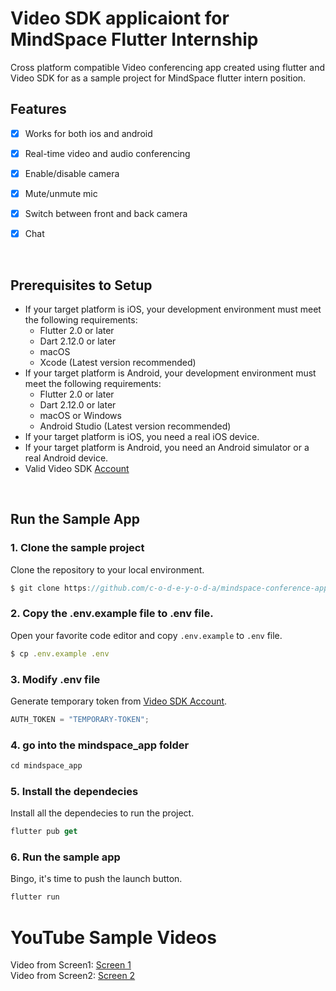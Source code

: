 # Video SDK applicaiont for MindSpace Flutter Internship 

Cross platform compatible Video conferencing app created using flutter and Video SDK for as a sample project for MindSpace flutter intern position.



## Features

- [x] Works for both ios and android
- [x] Real-time video and audio conferencing
- [x] Enable/disable camera
- [x] Mute/unmute mic
- [x] Switch between front and back camera
- [x] Chat



<br/>



## Prerequisites to Setup

- If your target platform is iOS, your development environment must meet the following requirements:
  - Flutter 2.0 or later
  - Dart 2.12.0 or later
  - macOS
  - Xcode (Latest version recommended)
- If your target platform is Android, your development environment must meet the following requirements:
  - Flutter 2.0 or later
  - Dart 2.12.0 or later
  - macOS or Windows
  - Android Studio (Latest version recommended)
- If your target platform is iOS, you need a real iOS device.
- If your target platform is Android, you need an Android simulator or a real Android device.
- Valid Video SDK [Account](https://app.videosdk.live/)

<br/>

## Run the Sample App

### 1. Clone the sample project

Clone the repository to your local environment.

```js
$ git clone https://github.com/c-o-d-e-y-o-d-a/mindspace-conference-app.git
```

### 2. Copy the .env.example file to .env file.

Open your favorite code editor and copy `.env.example` to `.env` file.

```js
$ cp .env.example .env
```

### 3. Modify .env file

Generate temporary token from [Video SDK Account](https://app.videosdk.live/signup).

```js title=".env"
AUTH_TOKEN = "TEMPORARY-TOKEN";
```

### 4. go into the mindspace_app folder


```js
cd mindspace_app
```

### 5. Install the dependecies

Install all the dependecies to run the project.

```js
flutter pub get
```

### 6. Run the sample app

Bingo, it's time to push the launch button.

```js
flutter run
```

# YouTube Sample Videos

Video from Screen1: [Screen 1](https://youtu.be/4mts04bh4kg?si=hU4PZgbIXz8WIviB)
<br/>
Video from Screen2: [Screen 2](https://youtu.be/davPdkG89Xs?si=Y_V58s0dVRjT5etE)
